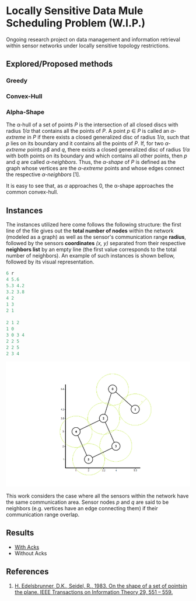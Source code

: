 # Locally Sensitive Data Mule Scheduling Problem (W.I.P.)

Ongoing research project on data management and information retrieval within sensor networks under locally sensitive topology restrictions.

## Explored/Proposed methods

### Greedy
### Convex-Hull
### Alpha-Shape

The <span>&#x3B1;</span>-hull of a set of points *P* is the intersection of all closed discs with radius *1/<span>&#x3B1;</span>* that contains all the points of *P*. A point *p* &isin; *P* is called an *<span>&#x3B1;</span>-extreme* in *P* if there exists a closed generalized disc of radius *1/<span>&#x3B1;</span>*, such that *p* lies on its boundary and it contains all the points of *P*. If, for two *<span>&#x3B1;</span>-extreme* points *p$* and *q*, there exists a closed generalized disc of radius *1/<span>&#x3B1;</span>* with both points on its boundary and which contains all other points, then *p* and *q* are called *<span>&#x3B1;</span>-neighbors*. Thus, the *<span>&#x3B1;</span>-shape* of *P* is defined as the graph whose vertices are the *<span>&#x3B1;</span>-extreme* points and whose edges connect the respective *<span>&#x3B1;</span>-neighbors* [1].

It is easy to see that, as *<span>&#x3B1;</span>* approaches 0, the <span>&#x3B1;</span>-shape approaches the common convex-hull.

## Instances

The instances utilized here come follows the following structure: the first line of the file gives out the **total number of nodes** within the network (modeled as a graph) as well as the sensor's communication range **radius**, followed by the sensors **coordinates** *(x, y)* separated from their respective **neighbors list** by an empty line (the first value corresponds to the total number of neighbors). An example of such instances is shown bellow, followed by its visual representation.

```cpp
6 r
4 5.6
5.3 4.2
3.2 3.8
4 2
1 3
2 1

2 1 2
1 0
3 0 3 4
2 2 5
2 2 5
2 3 4
```
![](graph_example.png)

This work considers the case where all the sensors within the network have the same communication area. Sensor nodes *p* and *q* are said to be neighbors (e.g. vertices have an edge connecting them) if their communication range overlap.

## Results

- [With Acks](https://github.com/Willian-Girao/locally_sensitive_dmsp/tree/master/sensitive_dmsp_solver/results/README.md)
- Without Acks

## References

1. [H. Edelsbrunner, D.K., Seidel, R., 1983. On the shape of a set of pointsin the plane. IEEE Transactions on      Information Theory 29, 551 – 559.](https://www.semanticscholar.org/paper/The-Shape-of-a-Set-of-Points-in-the-Plane-Edelsbrunner-Kirkpatrick/73942f26c21dbf6e572b31dcd070d357fc91b356)
